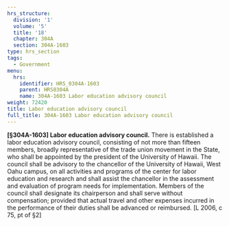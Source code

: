 ```yaml
---
hrs_structure:
  division: '1'
  volume: '5'
  title: '18'
  chapter: 304A
  section: 304A-1603
type: hrs_section
tags:
  - Government
menu:
  hrs:
    identifier: HRS_0304A-1603
    parent: HRS0304A
    name: 304A-1603 Labor education advisory council
weight: 72420
title: Labor education advisory council
full_title: 304A-1603 Labor education advisory council
---
```

**[§304A-1603] Labor education advisory council.** There is established a labor education advisory council, consisting of not more than fifteen members, broadly representative of the trade union movement in the State, who shall be appointed by the president of the University of Hawaii. The council shall be advisory to the chancellor of the University of Hawaii, West Oahu campus, on all activities and programs of the center for labor education and research and shall assist the chancellor in the assessment and evaluation of program needs for implementation. Members of the council shall designate its chairperson and shall serve without compensation; provided that actual travel and other expenses incurred in the performance of their duties shall be advanced or reimbursed. [L 2006, c 75, pt of §2]